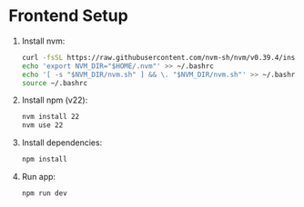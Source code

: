 # Frontend Setup

1. Install nvm:
    ```sh
    curl -fsSL https://raw.githubusercontent.com/nvm-sh/nvm/v0.39.4/install.sh | bash
    echo 'export NVM_DIR="$HOME/.nvm"' >> ~/.bashrc
    echo '[ -s "$NVM_DIR/nvm.sh" ] && \. "$NVM_DIR/nvm.sh"' >> ~/.bashrc
    source ~/.bashrc
    
2. Install npm (v22):
    ```sh
    nvm install 22
    nvm use 22
    
3. Install dependencies:  
    ```sh
    npm install
    
4. Run app:
    ```sh
    npm run dev
